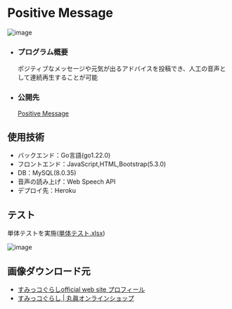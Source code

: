 # Positive Message
![image](https://github.com/beginerKosukeT/positiveMessage/assets/144611948/0faaf891-8020-4cbf-bd9b-b8cdb2f03289)

- ### プログラム概要
  ポジティブなメッセージや元気が出るアドバイスを投稿でき、人工の音声として連続再生することが可能
- ### 公開先
  <a href="https://positive-message-254febcb568f.herokuapp.com/regisration">Positive Message</a>

## 使用技術
- バックエンド：Go言語(go1.22.0)
- フロントエンド：JavaScript,HTML,Bootstrap(5.3.0)
- DB：MySQL(8.0.35)
- 音声の読み上げ：Web Speech API
- デプロイ先：Heroku

## テスト
単体テストを実施(<a href="https://app.box.com/s/qdgiyqzxdfu0vaslqy4kaxyuf0m9dqez">単体テスト.xlsx</a>)

![image](https://github.com/beginerKosukeT/positiveMessage/assets/144611948/a593f24d-7561-4dd6-ab5c-3e89ca4ac00c)

## 画像ダウンロード元
- <a href="https://www.san-x.co.jp/sumikko/profile/">すみっコぐらしofficial web site プロフィール</a>
- <a href="https://sunheart-shop.com/c/gr1/san-x/sumikkogurashi"> すみっコぐらし | 丸眞オンラインショップ</a>
